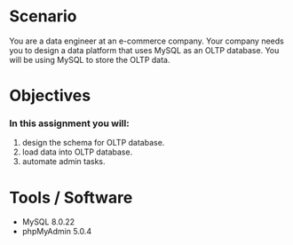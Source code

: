 # Scenario

You are a data engineer at an e-commerce company. Your company needs you to design a data platform that uses MySQL as an OLTP database. You will be using MySQL to store the OLTP data.

# Objectives
### In this assignment you will:

1) design the schema for OLTP database.
2) load data into OLTP database.
3) automate admin tasks.

# Tools / Software

- MySQL 8.0.22
- phpMyAdmin 5.0.4
